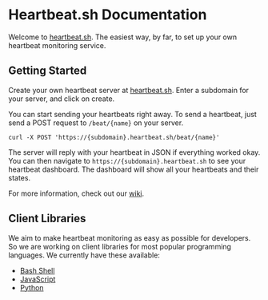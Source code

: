 # Heartbeat.sh Documentation
Welcome to [heartbeat.sh](https://heartbeat.sh). The easiest way, by far, to set up your own heartbeat monitoring service.

## Getting Started
Create your own heartbeat server at [heartbeat.sh](https://heartbeat.sh). Enter a subdomain for your server, and click on create.

You can start sending your heartbeats right away. To send a heartbeat, just send a POST request to `/beat/{name}` on your server.
```
curl -X POST 'https://{subdomain}.heartbeat.sh/beat/{name}'
```
The server will reply with your heartbeat in JSON if everything worked okay. You can then navigate to `https://{subdomain}.heartbeat.sh` to see your heartbeat dashboard. The dashboard will show all your heartbeats and their states.

For more information, check out our [wiki](https://github.com/heartbeat-sh/documentation/wiki).
 
 ## Client Libraries
 
 We aim to make heartbeat monitoring as easy as possible for developers. So we are working on client libraries for most popular programming languages. We currently have these available:

- [Bash Shell](https://github.com/heartbeat-sh/heartbeat.sh)
- [JavaScript](https://www.npmjs.com/package/heartbeat-sh)
- [Python](https://pypi.org/project/heartbeat-sh/)
